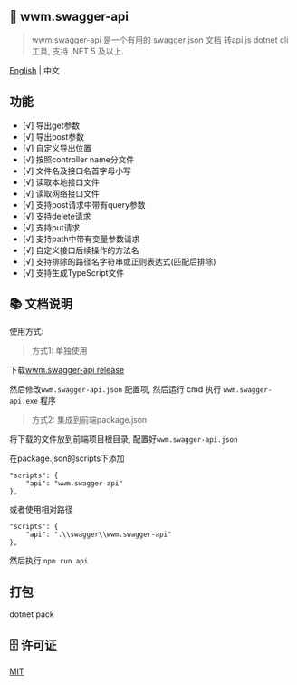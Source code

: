 ﻿## 🦄 wwm.swagger-api
> wwm.swagger-api 是一个有用的 swagger json 文档 转api.js dotnet cli 工具, 支持 .NET 5 及以上.

<a href="README.zh-CN.md">English</a> |  <span>中文</span>

## 功能
- [√] 导出get参数
- [√] 导出post参数
- [√] 自定义导出位置
- [√] 按照controller name分文件
- [√] 文件名及接口名首字母小写
- [√] 读取本地接口文件
- [√] 读取网络接口文件
- [√] 支持post请求中带有query参数
- [√] 支持delete请求
- [√] 支持put请求
- [√] 支持path中带有变量参数请求
- [√] 自定义接口后续操作的方法名
- [√] 支持排除的路径名字符串或正则表达式(匹配后排除)
- [√] 支持生成TypeScript文件

## 📚 文档说明
使用方式: 

 > 方式1: 单独使用

下载[wwm.swagger-api release](https://github.com/wwmin/wwm.swagger-api/releases)

然后修改`wwm.swagger-api.json` 配置项, 然后运行 cmd 执行 `wwm.swagger-api.exe` 程序

> 方式2: 集成到前端package.json

将下载的文件放到前端项目根目录, 配置好`wwm.swagger-api.json`

在package.json的scripts下添加
```
"scripts": {
	"api": "wwm.swagger-api"
},
```

或者使用相对路径

```
"scripts": {
	"api": ".\\swagger\\wwm.swagger-api"
},
```

然后执行 `npm run api`


## 打包
dotnet pack

## 🗄 许可证

[MIT](LICENSE)